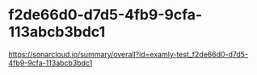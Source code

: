 # f2de66d0-d7d5-4fb9-9cfa-113abcb3bdc1
https://sonarcloud.io/summary/overall?id=examly-test_f2de66d0-d7d5-4fb9-9cfa-113abcb3bdc1
